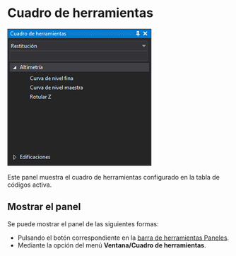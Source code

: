 # Cuadro de herramientas

![Panel Cuadro de herramientas](../../../.gitbook/assets/panelcuadroherramientas.png)

Este panel muestra el cuadro de herramientas configurado en la tabla de códigos activa.



## Mostrar el panel

Se puede mostrar el panel de las siguientes formas:

* Pulsando el botón correspondiente en la [barra de herramientas Paneles](../barras-de-herramientas/paneles.md).
* Mediante la opción del menú **Ventana/Cuadro de herramientas**.

